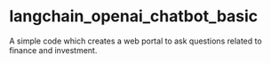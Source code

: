 # langchain_openai_chatbot_basic
A simple code which creates a web portal to ask questions related to finance and investment.
